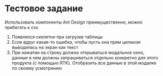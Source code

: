 # Тестовое задание

Использовать компоненты Ant Design преимущественно, можно прибегать к css 

1. Появлялся скелетон при загрузке таблицы
2. Если вдруг какая-то ошибка, чтобы пусть она прям целиком выводилась на экран как текст
3. При нажатии на строку должно открываться модальное окно, данные в нем должны запрашиваться отдельно конкретно для этого продукта (с помощью RTK). Отобразить все данные в этой модалке по своему усмотрению